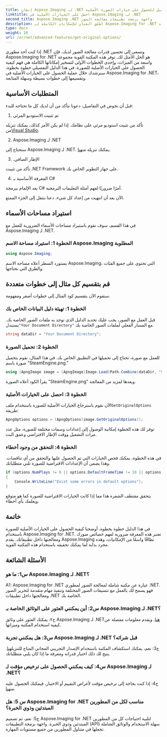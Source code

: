 ```yaml
---
title: إتقان Aspose.Imaging لـ .NET دليل للحصول على خيارات الصورة الأصلية
linktitle: احصل على الخيارات الأصلية في Aspose.Imaging لـ .NET
second_title: Aspose.Imaging .NET واجهة برمجة تطبيقات معالجة الصور
description: أطلق العنان للإمكانات الكاملة لـ Aspose.Imaging for .NET من خلال دليلنا خطوة بخطوة للحصول على الخيارات الأصلية. تعرف على كيفية العمل مع الصور في تطبيقات .NET الخاصة بك بسهولة.
type: docs
weight: 10
url: /ar/net/advanced-features/get-original-options/
---
```

إذا كنت أحد مطوري .NET وتسعى إلى تحسين قدرات معالجة الصور لديك، فإن Aspose.Imaging for .NET هو الحل الأمثل لك. توفر هذه المكتبة القوية مجموعة واسعة من الميزات، وإحدى الخطوات الأولى لتسخير إمكاناتها الكاملة هي فهم كيفية الحصول على الخيارات الأصلية للصورة. في هذا الدليل التفصيلي خطوة بخطوة، سنرشدك خلال عملية الحصول على الخيارات الأصلية في Aspose.Imaging for .NET، وتقسيمها إلى خطوات بسيطة وسهلة المتابعة.

## المتطلبات الأساسية

قبل أن نخوض في التفاصيل، دعونا نتأكد من أن لديك كل ما تحتاجه للبدء:

1. تم تثبيت الاستوديو المرئي

 تأكد من تثبيت استوديو مرئي على نظامك. إذا لم يكن الأمر كذلك، يمكنك تنزيله من[Visual Studio](https://visualstudio.microsoft.com/).

2. Aspose.Imaging لـ .NET

 ستحتاج إلى Aspose.Imaging لـ .NET. يمكنك تنزيله من[هنا](https://releases.aspose.com/imaging/net/).

3. .الإطار الصافي

تأكد من تثبيت .NET Framework على جهاز التطوير الخاص بك.

4. المعرفة الأساسية بـ C#

يعد الإلمام ببرمجة C# أمرًا ضروريًا لفهم أمثلة التعليمات البرمجية.

الآن بعد أن انتهيت من إعداد كل شيء، دعنا ننتقل إلى الجزء الممتع.

## استيراد مساحات الأسماء

في هذا القسم، سوف نقوم باستيراد مساحات الأسماء الضرورية للعمل مع Aspose.Imaging لـ .NET.

### الخطوة 1: استيراد مساحة الاسم Aspose.Imaging المطلوبة

```csharp
using Aspose.Imaging;
```

يستورد السطر أعلاه مساحة الاسم Aspose.Imaging، التي تحتوي على جميع الفئات والطرق التي نحتاجها.

## قم بتقسيم كل مثال إلى خطوات متعددة

سنقوم الآن بتقسيم كود المثال إلى خطوات أصغر ومفهومة.

### الخطوة 1: تهيئة دليل البيانات الخاص بك

 قبل العمل مع الصور، يجب عليك تحديد الدليل الذي توجد به ملفات الصور الخاصة بك. يستبدل`"Your Document Directory"` مع المسار الفعلي لملفات الصور الخاصة بك.

```csharp
string dataDir = "Your Document Directory";
```

### الخطوة 2: تحميل الصورة

للعمل مع صورة، تحتاج إلى تحميلها في التطبيق الخاص بك. في هذا المثال، نقوم بتحميل صورة باسم "SteamEngine.png."

```csharp
using (ApngImage image = (ApngImage)Image.Load(Path.Combine(dataDir, "SteamEngine.png")))
```

يقرأ الكود أعلاه الصورة "SteamEngine.png" ويعدها لمزيد من المعالجة.

### الخطوة 3: احصل على الخيارات الأصلية

 الآن نقوم باسترجاع الخيارات الأصلية للصورة باستخدام ملف`GetOriginalOptions` طريقة:

```csharp
ApngOptions options = (ApngOptions)image.GetOriginalOptions();
```

توفر لك هذه الخطوة إمكانية الوصول إلى إعدادات وسمات مختلفة للصورة، مثل عدد مرات التشغيل ووقت الإطار الافتراضي وعمق البت.

### الخطوة 4: التحقق من وجود أخطاء

في هذه الخطوة، يمكنك فحص الخيارات التي تم الحصول عليها والتحقق من أي تناقضات. وهذا يضمن أن الإعدادات الافتراضية للصورة تلبي متطلباتك.

```csharp
if (options.NumPlays != 0 || options.DefaultFrameTime != 10 || options.BitDepth != 8)
{
    Console.WriteLine("Exist some errors in default options");
}
```

يتحقق مقتطف الشفرة هذا مما إذا كانت الخيارات الافتراضية للصورة كما هو متوقع ويعلمك بأي أخطاء.

## خاتمة

في هذا الدليل خطوة بخطوة، أوضحنا كيفية الحصول على الخيارات الأصلية للصورة باستخدام Aspose.Imaging for .NET. تعتبر هذه المعرفة ضرورية لفهم خصائص صورك ومعالجتها داخل تطبيقاتك. يقدم Aspose.Imaging نطاقًا واسعًا من الإمكانيات، وهذه مجرد بداية لما يمكنك تحقيقه باستخدام هذه المكتبة القوية.

## الأسئلة الشائعة

### س1: ما هو Aspose.Imaging لـ .NET؟

A1: Aspose.Imaging for .NET عبارة عن مكتبة شاملة لمعالجة الصور لمطوري .NET. فهو يسمح لك بالعمل مع تنسيقات الصور المختلفة وتنفيذ مهام متقدمة لتحرير الصور ومعالجتها داخل تطبيقات .NET الخاصة بك.

### س2: أين يمكنني العثور على الوثائق الخاصة بـ Aspose.Imaging لـ .NET؟

 ج٢: يمكنك العثور على وثائق Aspose.Imaging لـ .NET[هنا](https://reference.aspose.com/imaging/net/). ويقدم معلومات مفصلة عن كيفية استخدام المكتبة وميزاتها.

### س3: هل يمكنني تجربة Aspose.Imaging لـ .NET قبل شرائه؟

 ج3: نعم، يمكنك استكشاف المكتبة باستخدام الإصدار التجريبي المجاني المتاح للتنزيل[هنا](https://releases.aspose.com/). يتيح لك ذلك اختبار قدراته ومعرفة ما إذا كان يلبي متطلباتك.

### س4: كيف يمكنني الحصول على ترخيص مؤقت لـ Aspose.Imaging لـ .NET؟

 ج4: إذا كنت بحاجة إلى ترخيص مؤقت لأغراض التقييم أو الاختبار، فيمكنك الحصول عليه من[هنا](https://purchase.aspose.com/temporary-license/).

### س 5: هل Aspose.Imaging for .NET مناسب لكل من المطورين المبتدئين وذوي الخبرة؟

ج5: نعم، تم تصميم Aspose.Imaging for .NET لتلبية احتياجات كل من المطورين المبتدئين وذوي الخبرة. واجهة برمجة التطبيقات (API) سهلة الاستخدام والوثائق الشاملة تجعلها في متناول المطورين من جميع مستويات المهارة.